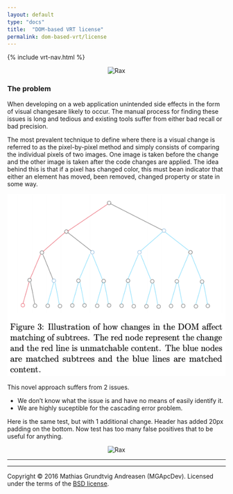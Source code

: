 ```yaml
---
layout: default
type: "docs"
title:  "DOM-based VRT license"
permalink: dom-based-vrt/license
---
```


{% include vrt-nav.html %}





<p align="center">
    <img alt="Rax" src="/assets/project/dom-based-vrt/dom-based-vrt.png" width="600">
</p>

### The problem

When developing on a web application unintended side effects in the form of visual changesare likely to occur. The manual process for finding these issues is long and tedious and existing tools suffer from either bad recall or bad precision.


The most prevalent technique to define where there is a visual change is referred to as the pixel-by-pixel method and simply consists of comparing the individual pixels of two images. One image is taken before the change and the other image is taken after the code changes are applied. The idea behind this is that if a pixel has changed color, this must bean indicator that either an element has moved, been removed, changed property or state in some way.


<p align="center">
    <img alt="Rax" src="/assets/project/dom-based-vrt/figure3.png" width="600">
</p>

This novel approach suffers from 2 issues.


- We don’t know what the issue is and have no means of easily identify it.
- We are highly suceptible for the cascading error problem.

Here is the same test, but with 1 additional change. Header has added 20px padding on the bottom. Now test has too many false positives that to be useful for anything.

<p align="center">
    <img alt="Rax" src="/assets/project/dom-based-vrt/figure4.png" width="600">
</p>


---

---

Copyright &copy; 2016 Mathias Grundtvig Andreasen (MGApcDev). Licensed under the terms of the [BSD license](LICENSE.md).
